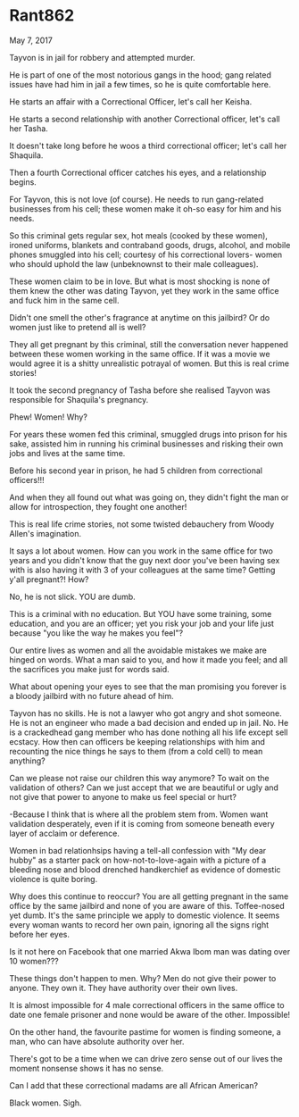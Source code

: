 # Rant862


May 7, 2017

Tayvon is in jail for robbery and attempted murder.

He is part of one of the most notorious gangs in the hood; gang related issues have had him in jail a few times, so he is quite comfortable here. 

He starts an affair with a Correctional Officer, let's call her Keisha.

He starts a second relationship with another Correctional officer, let's call her Tasha.

It doesn't take long before he woos a third correctional officer; let's call her Shaquila.

Then a fourth Correctional officer catches his eyes, and a relationship begins. 

For Tayvon, this is not love (of course). He needs to run gang-related businesses from his cell; these women make it oh-so easy for him and his needs. 

So this criminal gets regular sex, hot meals (cooked by these women), ironed uniforms, blankets and contraband goods, drugs, alcohol, and mobile phones smuggled into his cell; courtesy of his correctional lovers- women who should uphold the law (unbeknownst to their male colleagues).

These women claim to be in love. But what is most shocking is none of them knew the other was dating Tayvon, yet they work in the same office and fuck him in the same cell.

Didn't one smell the other's fragrance at anytime on this jailbird? Or do women just like to pretend all is well?

They all get pregnant by this criminal, still the conversation never happened between these women working in the same office. If it was a movie we would agree it is a shitty unrealistic potrayal of women. But this is real crime stories!

It took the second pregnancy of Tasha before she realised Tayvon was responsible for Shaquila's pregnancy. 

Phew! Women! Why?

For years these women fed this criminal, smuggled drugs into prison for his sake, assisted him in running his criminal businesses and risking their own jobs and lives at the same time. 

Before his second year in prison, he had 5 children from correctional officers!!!

And when they all found out what was going on, they didn't fight the man or allow for introspection, they fought one another!

This is real life crime stories, not some twisted debauchery from Woody Allen's imagination.

It says a lot about women. How can you work in the same office for two years and you didn't know that the guy next door you've been having sex with is also having it with 3 of your colleagues at the same time? Getting y'all pregnant?! How?

No, he is not slick. YOU are dumb. 

This is a criminal with no education. But YOU have some training, some education, and you are an officer; yet you risk your job and your life just because "you like the way he makes you feel"?

Our entire lives as women and all the avoidable mistakes we make are hinged on words. What a man said to you, and how it made you feel; and all the sacrifices you make just for words said.

What about opening your eyes to see that the man promising you forever is a bloody jailbird with no future ahead of him.

Tayvon has no skills. He is not a lawyer who got angry and shot someone. He is not an engineer who made a bad decision and ended up in jail. No. He is a crackedhead gang member who has done nothing all his life except sell ecstacy. How then can officers be keeping relationships with him and recounting the nice things he says to them (from a cold cell) to mean anything?

Can we please not raise our children this way anymore? To wait on the validation of others? Can we just accept that we are beautiful or ugly and not give that power to anyone to make us feel special or hurt? 

-Because I think that is where all the problem stem from. Women want validation desperately, even if it is coming from someone beneath every layer of acclaim or deference.

Women in bad relationhsips having a tell-all confession with "My dear hubby" as a starter pack on how-not-to-love-again with a picture of a bleeding nose and blood drenched handkerchief as evidence of domestic violence is quite boring.

Why does this continue to reoccur? You are all getting pregnant in the same office by the same jailbird and none of you are aware of this. Toffee-nosed yet dumb. It's the same principle we apply to domestic violence. It seems every woman wants to record her own pain, ignoring all the signs right before her eyes.

Is it not here on Facebook that one married Akwa Ibom man was dating over 10 women???

These things don't happen to men. Why? Men do not give their power to anyone. They own it. They have authority over their own lives.

It is almost impossible for 4 male correctional officers in the same office to date one female prisoner and none would be aware of the other. Impossible!

On the other hand, the favourite pastime for women is finding someone, a man, who can have absolute authority over her. 

There's got to be a time when we can drive zero sense out of our lives the moment nonsense shows it has no sense.

Can I add that these correctional madams are all African American?

Black women. Sigh.